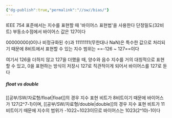 ```yaml
---
{"dg-publish":true,"permalink":"//sw//bias/"}
---
```



IEEE 754 표준에서는 지수를 표현할 때 '바이어스 표현법'을 사용한다
단정밀도(32비트) 부동소수점에서 바이어스 값은 127이다

00000000(0이나 비정규화된 수)과 11111111(무한대나 NaN)은 특수한 값으로 처리되기 때문에
8비트에서 표현할 수 있는 지수 범위는 ==-126 ~ 127==이다

여기서 126을 더하지 않고 127을 더했을 때, 양수와 음수 지수를 거의 대칭적으로 표현할 수 있고, 0을 표현하는 방식이 저장시 127로 직관적이게 되어서 바이어스를 127로 둔다

##### float vs double

[[공부/SW/자료형/float\|float]]의 경우 지수 표현 비트가 8비트이기 때문에 바이어스가 127(2^7-1)이며,
[[공부/SW/자료형/double\|double]]의 경우 지수 표현 비트가 11비트이기 때문에 지수의 범위가 -1022~1023이므로 바이어스는 1023(2^10)-1이다